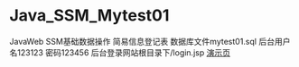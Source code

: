 # Java_SSM_Mytest01
JavaWeb SSM基础数据操作 简易信息登记表
数据库文件mytest01.sql
后台用户名123123 密码123456
后台登录网站根目录下/login.jsp
<a href="http://infos.imaidou.xyz/">演示页</a>
